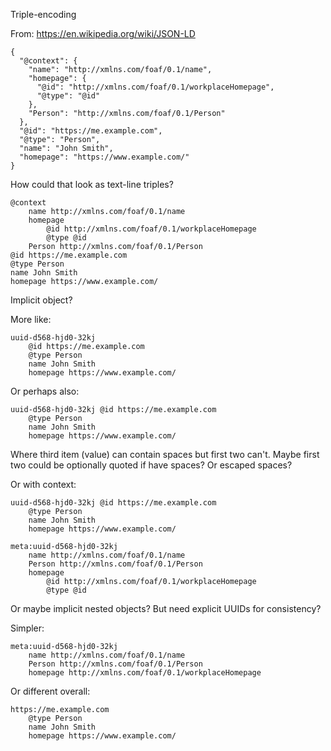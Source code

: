 Triple-encoding

From: https://en.wikipedia.org/wiki/JSON-LD

```
{
  "@context": {
    "name": "http://xmlns.com/foaf/0.1/name",
    "homepage": {
      "@id": "http://xmlns.com/foaf/0.1/workplaceHomepage",
      "@type": "@id"
    },
    "Person": "http://xmlns.com/foaf/0.1/Person"
  },
  "@id": "https://me.example.com",
  "@type": "Person",
  "name": "John Smith",
  "homepage": "https://www.example.com/"
}
```

How could that look as text-line triples?

```
@context 
    name http://xmlns.com/foaf/0.1/name
    homepage 
        @id http://xmlns.com/foaf/0.1/workplaceHomepage
        @type @id
    Person http://xmlns.com/foaf/0.1/Person
@id https://me.example.com
@type Person
name John Smith
homepage https://www.example.com/
```

Implicit object?

More like:

```
uuid-d568-hjd0-32kj
    @id https://me.example.com
    @type Person
    name John Smith
    homepage https://www.example.com/
```

Or perhaps also:

```
uuid-d568-hjd0-32kj @id https://me.example.com
    @type Person
    name John Smith
    homepage https://www.example.com/
```

Where third item (value) can contain spaces but first two can't. Maybe first two could be optionally quoted if have spaces? Or escaped spaces?

Or with context:

```
uuid-d568-hjd0-32kj @id https://me.example.com
    @type Person
    name John Smith
    homepage https://www.example.com/

meta:uuid-d568-hjd0-32kj 
    name http://xmlns.com/foaf/0.1/name
    Person http://xmlns.com/foaf/0.1/Person
    homepage 
        @id http://xmlns.com/foaf/0.1/workplaceHomepage
        @type @id
 ```
   
Or maybe implicit nested objects? But need explicit UUIDs for consistency?

Simpler:

```
meta:uuid-d568-hjd0-32kj 
    name http://xmlns.com/foaf/0.1/name
    Person http://xmlns.com/foaf/0.1/Person
    homepage http://xmlns.com/foaf/0.1/workplaceHomepage
```

Or different overall:

```
https://me.example.com
    @type Person
    name John Smith
    homepage https://www.example.com/
```

